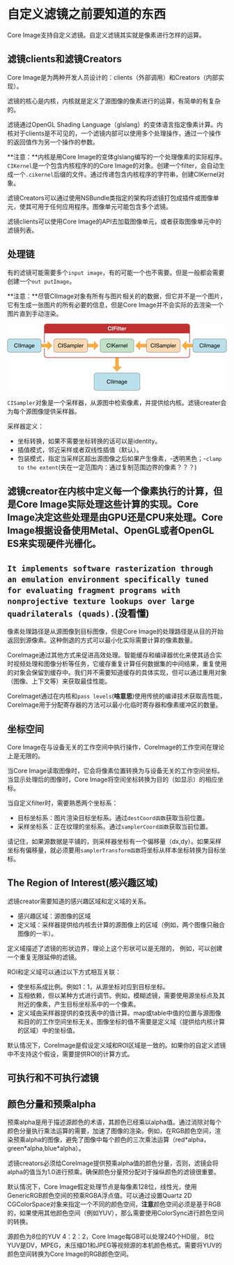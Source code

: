 # 自定义滤镜之前要知道的东西

Core Image支持自定义滤镜。自定义滤镜其实就是像素进行怎样的运算。

## 滤镜clients和滤镜Creators

Core Image是为两种开发人员设计的：clients（外部调用）和Creators（内部实现）。

滤镜的核心是内核，内核就是定义了源图像的像素进行的运算，有简单的有复杂的。

滤镜通过OpenGL Shading Language（glslang）的变体语言指定像素计算。内核对于clients是不可见的，一个滤镜内部可以使用多个处理操作，通过一个操作的返回值作为另一个操作的参数。

**注意：**内核是用Core Image的变体glslang编写的一个处理像素的实际程序。```CIKernel```是一个包含内核程序的的Core Image的对象。创建一个filter，会自动生成一个```.cikernel```后缀的文件。通过传递包含内核程序的字符串，创建CIKernel对象。

滤镜Creators可以通过使用NSBundle类指定的架构将滤镜打包成插件或图像单元，使其可用于任何应用程序。图像单元可能包含多个滤镜。

滤镜clients可以使用Core Image的API去加载图像单元，或者获取图像单元中的滤镜列表。

## 处理链

有的滤镜可能需要多个```input image```，有的可能一个也不需要。但是一般都会需要创建一个```out putImage```。

**注意：**尽管CIImage对象有所有与图片相关的的数据，但它并不是一个图片，它有生成一张图片的所有必要的信息，但是Core Image并不会实际的去渲染一个图片直到手动渲染。

![pixel_processing_path_2x](../images/pixel_processing_path_2x.png)

```CISampler```对象是一个采样器，从源图中检索像素，并提供给内核。滤镜creater会为每个源图像提供采样器。

采样器定义：

* 坐标转换，如果不需要坐标转换的话可以是identity。
* 插值模式，邻近采样或者双线性插值（默认）。
* 包装模式，指定当采样区超出源图像之后如果产生像素，-透明黑色；-```clamp to the extent```(夹在一定范围内：通过复制范围边界的像素？？？)

滤镜creator在内核中定义每一个像素执行的计算，但是Core Image实际处理这些计算的实现。Core Image决定这些处理是由GPU还是CPU来处理。Core Image根据设备使用Metal、OpenGL或者OpenGL ES来实现硬件光栅化。
---
```It implements software rasterization through an emulation environment specifically tuned for evaluating fragment programs with nonprojective texture lookups over large quadrilaterals (quads).```**(没看懂)**
---

像素处理路径是从源图像到目标图像，但是Core Image的处理路径是从目的开始返回到源像素。这种倒退的方式可以最小化实际需要计算的像素数量。

CoreImage通过其他方式来促进高效处理。智能缓存和编译器优化来使其适合实时视频处理和图像分析等任务，它缓存重复计算任何数据集的中间结果，重复使用的对象会保留到缓存中。我们并不需要知道缓存的具体实现，但可以通过重用对象（图像、上下文等）来获取最佳性能。

CoreImaget通过在内核和```pass levels```(**啥意思**)使用传统的编译技术获取高性能，CoreImage用于分配寄存器的方法可以最小化临时寄存器和像素缓冲区的数量。

## 坐标空间

Core Image在与设备无关的工作空间中执行操作，CoreImage的工作空间在理论上是无限的。

当Core Image读取图像时，它会将像素位置转换为与设备无关的工作空间坐标。当显示处理后的图像时，Core Image将空间坐标转换为目的（如显示）的相应坐标。

当自定义filter时，需要熟悉两个坐标系：
* 目标坐标系：图片渲染目标坐标系。通过```destCoord函数```获取当前位置。
* 采样坐标系：正在纹理的坐标系。通过```samplerCoord函数```获取当前位置。

请记住，如果源数据是平铺的，则采样器坐标有一个偏移量（dx,dy）。如果采样坐标有偏移量，就必须要用```samplerTransform函数```将坐标从样本坐标转换为目标坐标。

## The Region of Interest(感兴趣区域)

滤镜creator需要知道的感兴趣区域和定义域的关系。

* 感兴趣区域：源图像的区域
* 定义域：采样器提供给内核去计算的源图像上的区域（例如，两个图像只融合图像的一半）。

定义域描述了滤镜的形状边界，理论上这个形状可以是无限的， 例如，可以创建一个重复无限延伸的滤镜。

ROI和定义域可以通过以下方式相互关联：

* 使坐标系成比例。例如1：1，从源坐标对应到目标坐标。
* 互相依赖，但以某种方式进行调节。例如，模糊滤镜，需要使用源坐标点及其附近的像素，产生目标坐标系中的一个像素。
* 定义域由采样器提供的查找表中的值计算。map或table中值的位置与源图像和目的的工作空间坐标无关。图像坐标的值不需要是定义域（提供给内核计算的区域）中的坐标值。

默认情况下，CoreImage是假设定义域和ROI区域是一致的。如果你的自定义滤镜中不支持这个假设，需要提供ROI的计算方式。

## 可执行和不可执行滤镜

## 颜色分量和预乘alpha

预乘alpha是用于描述源颜色的术语，其颜色已经乘以alpha值。通过消除对每个颜色分量执行乘法运算的需要，加速了图像的渲染。例如，在RGB颜色空间，渲染预乘alpha的图像，避免了图像中每个颜色的三次乘法运算（red\*alpha，green\*alpha,blue*alpha）。

滤镜creators必须给CoreImage提供预乘alpha值的颜色分量，否则，滤镜会将alpha的值当为1.0进行预乘。确保颜色分量预分配对于操纵颜色的滤镜很重要。

默认情况下，Core Image假定处理节点是每像素128位，线性光，使用GenericRGB颜色空间的预乘RGBA浮点值。可以通过设置Quartz 2D CGColorSpace对象来指定一个不同的颜色空间，**注意**颜色空间必须是基于RGB的，如果使用其他颜色空间（例如YUV），那么需要使用ColorSync进行颜色空间的转换。

源颜色为8位的YUV 4：2：2，Core Image每GB可以处理240个HD层， 8位YUV是DV，MPEG，未压缩D1和JPEG等视频源的本机颜色格式。需要将YUV的颜色空间转换为Core Image的RGB颜色空间。
